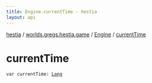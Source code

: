 ```yaml
---
title: Engine.currentTime - hestia
layout: api
---
```


<div class='api-docs-breadcrumbs'><a href="../../index.html">hestia</a> / <a href="../index.html">worlds.gregs.hestia.game</a> / <a href="index.html">Engine</a> / <a href="./current-time.html">currentTime</a></div>

# currentTime

<div class="signature"><code><span class="keyword">var </span><span class="identifier">currentTime</span><span class="symbol">: </span><a href="https://kotlinlang.org/api/latest/jvm/stdlib/kotlin/-long/index.html"><span class="identifier">Long</span></a></code></div>
